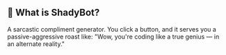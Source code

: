 ## 🤖 What is ShadyBot?

A sarcastic compliment generator. You click a button, and it serves you a passive-aggressive roast like:
"Wow, you're coding like a true genius — in an alternate reality."

